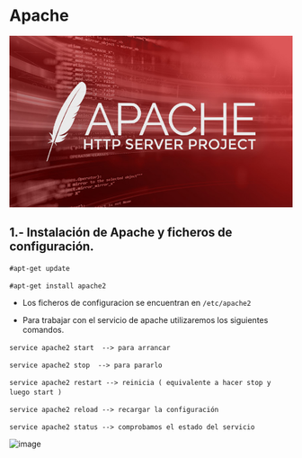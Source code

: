 # Apache

![image](/img/apache-releases-update-for-leading-http-server-showcase_image-2-a-18208.jpg)

## 1.- Instalación de Apache y ficheros de configuración.

``` #apt-get update ```

``` #apt-get install apache2 ```

 - Los ficheros de configuracion se encuentran en  ``` /etc/apache2 ```
 
 - Para trabajar con el servicio de apache utilizaremos los siguientes comandos.
  
``` service apache2 start  --> para arrancar ```

``` service apache2 stop  --> para pararlo ```

``` service apache2 restart --> reinicia ( equivalente a hacer stop y luego start ) ```

``` service apache2 reload --> recargar la configuración ``` 

``` service apache2 status --> comprobamos el estado del servicio ```

![image](/img/apache1.jpg)

